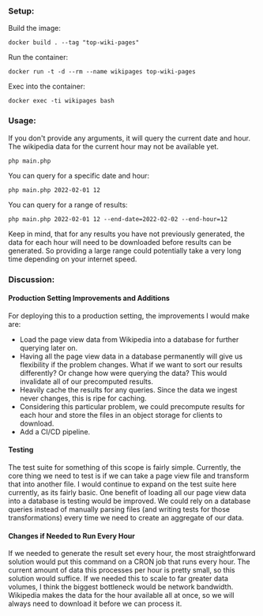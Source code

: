 ### Setup:

Build the image:

`docker build . --tag "top-wiki-pages"`

Run the container:

`docker run -t -d --rm --name wikipages top-wiki-pages `

Exec into the container:

`docker exec -ti wikipages bash`

### Usage:

If you don't provide any arguments, it will query the current date and hour. The wikipedia data for the current hour may not be available yet.

`php main.php`

You can query for a specific date and hour:

`php main.php 2022-02-01 12`

You can query for a range of results:

`php main.php 2022-02-01 12 --end-date=2022-02-02 --end-hour=12` 

Keep in mind, that for any results you have not previously generated, the data for each hour will need to be downloaded before results can be generated. So providing a large range could potentially take a very long time depending on your internet speed.

### Discussion:
#### Production Setting Improvements and Additions
For deploying this to a production setting, the improvements I would make are:
- Load the page view data from Wikipedia into a database for further querying later on.
- Having all the page view data in a database permanently will give us flexibility if the problem changes. What if we want to sort our results differently? Or change how were querying the data? This would invalidate all of our precomputed results.
- Heavily cache the results for any queries. Since the data we ingest never changes, this is ripe for caching.
- Considering this particular problem, we could precompute results for each hour and store the files in an object storage for clients to download.
- Add a CI/CD pipeline.

#### Testing
The test suite for something of this scope is fairly simple. Currently, the core thing
we need to test is if we can take a page view file and transform that into another file.
I would continue to expand on the test suite here currently, as its fairly basic.
One benefit of loading all our page view data into a database is testing would be
improved. We could rely on a database queries instead of manually parsing
files (and writing tests for those transformations) every time we need to create an
aggregate of our data.

#### Changes if Needed to Run Every Hour
If we needed to generate the result set every hour, the most straightforward solution
would put this command on a CRON job that runs every hour. The current amount of data
this processes per hour is pretty small, so this solution would suffice. If we needed 
this to scale to far greater data volumes, I think the biggest bottleneck would be
network bandwidth. Wikipedia makes the data for the hour available all at once, so we will
always need to download it before we can process it.
